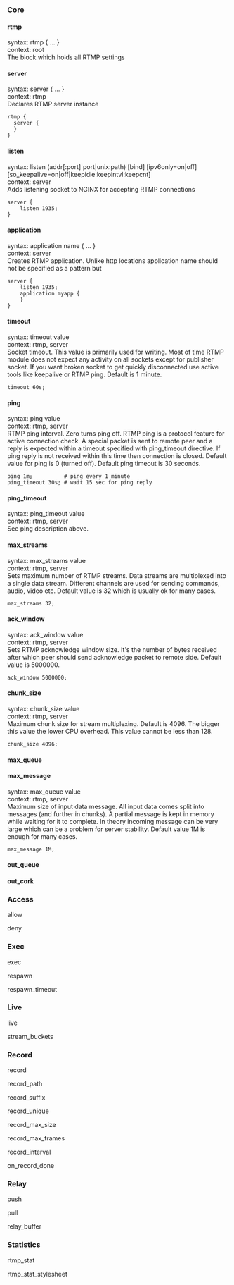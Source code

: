 ### Core
#### rtmp
syntax: rtmp { ... }  
context: root  
The block which holds all RTMP settings

#### server
syntax: server { ... }  
context: rtmp  
Declares RTMP server instance

    rtmp {
      server {
      }
    }

#### listen
syntax: listen (addr[:port]|port|unix:path) [bind]  [ipv6only=on|off] [so_keepalive=on|off|keepidle:keepintvl:keepcnt]  
context: server  
Adds listening socket to NGINX for accepting RTMP connections

    server {
        listen 1935;
    }

#### application
syntax: application name { ... }  
context: server  
Creates RTMP application. Unlike http locations application name
should not be specified as a pattern but 

    server {
        listen 1935;
        application myapp {
        }
    }

#### timeout
syntax: timeout value  
context: rtmp, server  
Socket timeout. This value is primarily used for writing. Most of time RTMP 
module does not expect any activity on all sockets except for publisher socket. 
If you want broken socket to get quickly disconnected use active tools like 
keepalive or RTMP ping. Default is 1 minute.

    timeout 60s;

#### ping
syntax: ping value  
context: rtmp, server  
RTMP ping interval. Zero turns ping off. RTMP ping is a protocol feature for
active connection check. A special packet is sent to remote peer and a reply
is expected within a timeout specified with ping_timeout directive. If ping
reply is not received within this time then connection is closed. Default 
value for ping is 0 (turned off). Default ping timeout is 30 seconds.

    ping 1m;          # ping every 1 minute
    ping_timeout 30s; # wait 15 sec for ping reply

#### ping_timeout
syntax: ping_timeout value  
context: rtmp, server  
See ping description above.

#### max_streams
syntax: max_streams value  
context: rtmp, server  
Sets maximum number of RTMP streams. Data streams are multiplexed into
a single data stream. Different channels are used for sending commands,
audio, video etc. Default value is 32 which is usually ok for many cases.

    max_streams 32;
        
#### ack_window
syntax: ack_window value  
context: rtmp, server  
Sets RTMP acknowledge window size. It's the number of bytes received after
which peer should send acknowledge packet to remote side. Default value is
5000000.

    ack_window 5000000;

#### chunk_size
syntax: chunk_size value  
context: rtmp, server  
Maximum chunk size for stream multiplexing. Default is 4096. The bigger
this value the lower CPU overhead. This value cannot be less than 128.

    chunk_size 4096;

#### max_queue

#### max_message
syntax: max_queue value  
context: rtmp, server  
Maximum size of input data message. All input data comes split into
messages (and further in chunks). A partial message is kept in memory while
waiting for it to complete. In theory incoming message can be
very large which can be a problem for server stability. Default value
1M is enough for many cases.

    max_message 1M;

#### out_queue

#### out_cork

### Access

allow

deny

### Exec

exec

respawn

respawn_timeout

### Live

live

stream_buckets

### Record

record

record_path

record_suffix

record_unique

record_max_size

record_max_frames

record_interval

on_record_done

### Relay

push

pull

relay_buffer

### Statistics

rtmp_stat

rtmp_stat_stylesheet